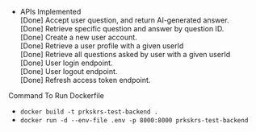 - APIs Implemented<br>
[Done] Accept user question, and return AI-generated answer.<br>
[Done] Retrieve specific question and answer by question ID.<br>
[Done] Create a new user account.<br>
[Done] Retrieve a user profile with a given userId<br>
[Done] Retrieve all questions asked by user with a given userId<br>
[Done] User login endpoint. <br>
[Done] User logout endpoint.<br>
[Done] Refresh access token endpoint.<br>



Command To Run Dockerfile
- `docker build -t prkskrs-test-backend .`
- `docker run -d --env-file .env -p 8000:8000 prkskrs-test-backend`